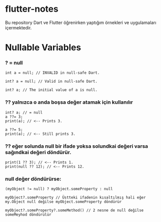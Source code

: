 # flutter-notes
Bu repository Dart ve Flutter öğrenirken yaptığım örnekleri ve uygulamaları içermektedir.

# Nullable Variables

### ? = null
```
int a = null; // INVALID in null-safe Dart.
```

```
int? a = null; // Valid in null-safe Dart.
```

```
int? a; // The initial value of a is null.
```

### ?? yalnızca o anda boşsa değer atamak için kullanılır

```
int? a; // = null
a ??= 3;
print(a); // <-- Prints 3.

a ??= 5;
print(a); // <-- Still prints 3.
```

### ?? eğer solunda null bir ifade yoksa solundkai değeri varsa sağındkai değeri döndürür.

```
print(1 ?? 3); // <-- Prints 1.
print(null ?? 12); // <-- Prints 12.
```

### null değer döndürürse:
```
(myObject != null) ? myObject.someProperty : null

myObject?.someProperty // Üstteki ifadenin kısaltılmış hali eğer my.Object null değilse myObject.someProperty döndürür

myObject?.someProperty?.someMethod() // 2 nesne de null değilse someMeyhod döndürülür

```

## 


























